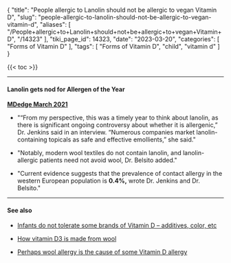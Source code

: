 {
    "title": "People allergic to Lanolin should not be allergic to vegan Vitamin D",
    "slug": "people-allergic-to-lanolin-should-not-be-allergic-to-vegan-vitamin-d",
    "aliases": [
        "/People+allergic+to+Lanolin+should+not+be+allergic+to+vegan+Vitamin+D",
        "/14323"
    ],
    "tiki_page_id": 14323,
    "date": "2023-03-20",
    "categories": [
        "Forms of Vitamin D"
    ],
    "tags": [
        "Forms of Vitamin D",
        "child",
        "vitamin d"
    ]
}


{{< toc >}} 

---

#### Lanolin gets nod for Allergen of the Year

 **[MDedge March 2021](https://www.mdedge.com/dermatology/article/261868/contact-dermatitis/lanolin-gets-nod-allergen-year?ecd=WNL_EVE_230320_mdedge%20)** 

* "“From my perspective, this was a timely year to think about lanolin, as there is significant ongoing controversy about whether it is allergenic,” Dr. Jenkins said in an interview. “Numerous companies market lanolin-containing topicals as safe and effective emollients,” she said."

* "Notably, modern wool textiles do not contain lanolin, and lanolin-allergic patients need not avoid wool, Dr. Belsito added."

* "Current evidence suggests that the prevalence of contact allergy in the western European population is  **0.4%,**  wrote Dr. Jenkins and Dr. Belsito."

---

#### See also

* [Infants do not tolerate some brands of Vitamin D – additives, color, etc](/posts/infants-do-not-tolerate-some-brands-of-vitamin-d-additives-color-etc)

* [How vitamin D3 is made from wool](/posts/how-vitamin-d3-is-made-from-wool)

* [Perhaps wool allergy is the cause of some Vitamin D allergy](/posts/perhaps-wool-allergy-is-the-cause-of-some-vitamin-d-allergy)

<!-- ~tc~ (alias(Lanolin allery if some people - perhaps Vitamin D allergy if not get vegan form)) ~/tc~ -->

<!-- ~tc~ (alias(Some people allergic to Lanolin, might not be allergic to vegan Vitamin D)) ~/tc~ -->